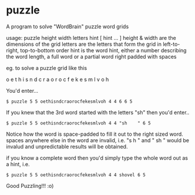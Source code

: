 # puzzle
A program to solve "WordBrain" puzzle word grids

usage: puzzle height width letters hint [ hint ... ]
    height & width are the dimensions of the grid
    letters are the letters that form the grid in left-to-right, top-to-bottom order
    hint is the word hint, either a number describing the word length, a full word or a partial word right padded with spaces
    
eg. to solve a puzzle grid like this

  o e t h i
  s n d c r
  a o r o c
  f e k e s
  m l v o h

You'd enter...
    
    $ puzzle 5 5 oethisndcraorocfekesmlvoh 4 4 6 6 5
    
If you knew that the 3rd word started with the letters "sh" then you'd enter..

    $ puzzle 5 5 oethisndcraorocfekesmlvoh 4 4 "sh    " 6 5

Notice how the word is space-padded to fill it out to the right sized word. spaces anywhere else in the word are invalid, i.e.
"s h   " and "   sh " would be invalud and unpredictable results will be obtained.

if you know a complete word then you'd simply type the whole word out as a hint, i.e.

    $ puzzle 5 5 oethisndcraorocfekesmlvoh 4 4 shovel 6 5
    
Good Puzzling!!! :o)
